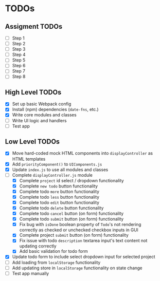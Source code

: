 # TODOs

## Assigment TODOs

- [ ] Step 1
- [ ] Step 2
- [ ] Step 3
- [ ] Step 4
- [ ] Step 5
- [ ] Step 6
- [ ] Step 7
- [ ] Step 8

## High Level TODOs

- [x] Set up basic Webpack config
- [x] Install (npm) dependencies (`date-fns`, etc.)
- [x] Write core modules and classes
- [ ] Write UI logic and handlers
- [ ] Test app

## Low Level TODOs

- [x] Move hard-coded mock HTML components into `displayController` as HTML templates
- [x] Add `priorityComponent()` to `UIComponents.js`
- [x] Update `index.js` to use all modules and classes
- [ ] Complete `displayController.js` module
  - [x] Complete `project` id select / dropdown functionality
  - [x] Complete `new todo` button functionality
  - [x] Complete todo `more` button functionality
  - [x] Complete todo `less` button functionality
  - [x] Complete todo `edit` button functionality
  - [x] Complete todo `delete` button functionality
  - [x] Complete todo `cancel` button (on form) functionality
  - [x] Complete todo `submit` button (on form) functionality
  - [x] Fix bug with `isDone` boolean property of `Todo`'s not rendering correctly as checked or unchecked checkbox inputs in GUI
  - [x] Complete project `submit` button (on form) functionality
  - [x] Fix issue with todo `description` textarea input's text content not updating correctly
  - [x] Add basic validation for todo form
- [x] Update todo form to include select dropdown input for selected project
- [ ] Add loading from `localStorage` functionality
- [ ] Add updating store in `localStorage` functionality on state change
- [ ] Test app manually

